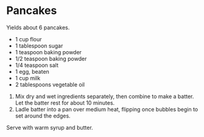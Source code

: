 # Pancakes

Yields about 6 pancakes.

- 1 cup flour
- 1 tablespoon sugar
- 1 teaspoon baking powder
- 1/2 teaspoon baking powder
- 1/4 teaspoon salt
- 1 egg, beaten
- 1 cup milk
- 2 tablespoons vegetable oil

1. Mix dry and wet ingredients separately, then combine to make a batter. Let the batter rest for about 10 minutes.
2. Ladle batter into a pan over medium heat, flipping once bubbles begin to set around the edges.

Serve with warm syrup and butter.
